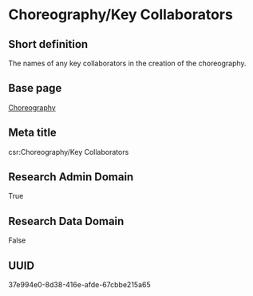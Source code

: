 # Choreography/Key Collaborators
## Short definition
The names of any key collaborators in the creation of the choreography.
## Base page
[Choreography](https://github.com/EuroCRIS/CASRAI-Dictionairies/blob/main/Objects/Choreography.md)
## Meta title
csr:Choreography/Key Collaborators
## Research Admin Domain
True
## Research Data Domain
False
## UUID
37e994e0-8d38-416e-afde-67cbbe215a65
